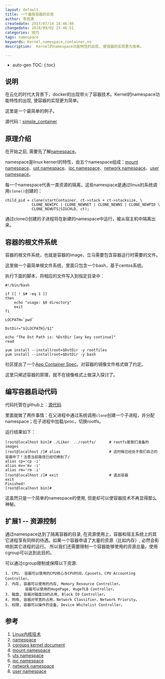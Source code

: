 ```yaml
---
layout: default
title: 一个最简容器的实现
author: 李佶澳
createdate: 2017/07/14 14:46:49
changedate: 2018/09/02 23:46:51
categories: 技巧
tags: namespace
keywords: Kernel,namespace,container,ns
description:  Kernel的namespace功能特性的出现, 使容器的实现更为简单。

---
```


* auto-gen TOC:
{:toc}

## 说明

在云化的时代大背景下，docker的出现带火了容器技术。Kernel的namespace功能特性的出现, 使容器的实现更为简单。

这里是一个最简单的例子。

源代码：[simple_container](https://github.com/lijiaocn/LinuxC/tree/master/simple_container)

## 原理介绍

在开始之前, 需要先了解[namespace](http://lwn.net/Articles/531114/)。

namespace是linux kernerl的特性，由五个namespace组成：[mount namespace][4]、[ust namespace][5]、[ipc namespace][6]、[network namespace][7]、[user namespace][8]。

每一个namespace代表一类资源的隔离，这些namespace是通过linux的系统调用`clone()`创建的：

	child_pid = clone(startContainer, ct->stack + ct->stacksize, \
	            CLONE_NEWIPC | CLONE_NEWNET | CLONE_NEWNS | CLONE_NEWPID \
	            CLONE_NEWUTS|SIGCHLD, ct);

通过clone()创建的子进程将在新建的namespace中运行，被从宿主机中隔离出来。

## 容器的根文件系统

容器的根文件系统，也就是容器的image，立马需要包含容器运行时需要的文件。

这里做一个最简单根文件系统，里面只包含一个bash，基于centos系统。

执行下面的脚本，将相应的文件写入到指定目录中：

	#!/bin/bash
	 
	if [[ ! $# -eq 1 ]]
	then
		echo "usage: $0 directory"
		exit
	fi
	 
	LOCPATH=`pwd`
	 
	DstDir="${LOCPATH}/$1"
	 
	echo "The Dst Path is: %DstDir [any key continue]"
	read
	 
	yum install --installroot=$DstDir -y rootfiles
	yum install --installroot=$DstDir -y bash

社区提出了一个[App Container Spec](https://github.com/appc/spec/)。对容器的镜像文件格式做了约定。

这里只阐述容器的原理，就不在镜像格式上做深入探讨了。

## 编写容器启动代码

代码托管在github上：[源代码](https://github.com/lijiaocn/LinuxC/blob/master/simple_container/LiKer.c)

里面就做了两件事情：在父进程中通过系统调用`clone`创建一个子进程，并分配namespace；在子进程中加载/proc，切换rootfs。

运行结果如下：

	[root@localhost bin]# ./Liker  ../rootfs/      # rootfs是我们准备的images
	[root@localhost /]# alias                      # 这时候已经处于我们自己的容器中了！注意当前路径已经切换到了/
	alias cp='cp -i'
	alias mv='mv -i'
	alias rm='rm -i'
	[root@localhost /]# exit                       # 退出容器
	exit
	Finished!
	[root@localhost bin]# 

这虽然只是一个简单的namespace的使用, 但是却可以使容器技术不再显得那么神秘。

## 扩展1 -- 资源控制

通过namespace达到了隔离容器的目录, 在资源使用上，容器和宿主系统上的其它进程享有同样的待遇。如果一个容器申请了大量的资源（比如内存）, 必然会影响到其它进程的运行。 所以我们还需要限制一个容器能够使用的资源总量。使用cgroup可以达到此目的。

可以通过cgroup限制或保障以下资源:

	1. CPU， 容器可以使用的CPU核心与CPU时间，Cpusets、CPU Accounting Controller。
	2. 内存, 容器可以使用的内存, Memory Resource Controller。
	         容器可以使用的HugePage, HugeTLB Controller。
	3. 磁盘, 容器对磁盘IO的占用, Block IO Controller。
	4. 网络, 容器对带宽的占用，Network Classifier、Network Priority。
	5. 权限, 容器可以操作的设备, Device Whitelist Controller。

## 参考

1. [Linux内核技术][1]
2. [namespace][2]
3. [cgroups kernel document][3]
4. [mount namespace][4]
5. [uts namespace][5]
6. [ipc namespace][6]
7. [network namespace][7]
8. [user namespace][8]

[1]: http://www.lijiaocn.com/blog/2014/06/30/Linux%E5%86%85%E6%A0%B8%E6%8A%80%E6%9C%AF.html "Linux内核技术"
[2]: http://lwn.net/Articles/531114/ "namespace"
[3]: https://www.kernel.org/doc/Documentation/cgroups/ "cgroups kernel document"
[4]: http://lwn.net/2001/0301/a/namespaces.php3 "mount namespace"
[5]: https://lwn.net/Articles/179345/ "uts namespace"
[6]: https://lwn.net/Articles/187274/ "ipc namespace"
[7]: https://lwn.net/Articles/219794/ "network namespace"
[8]: https://lwn.net/Articles/528078/ "user namespace"

